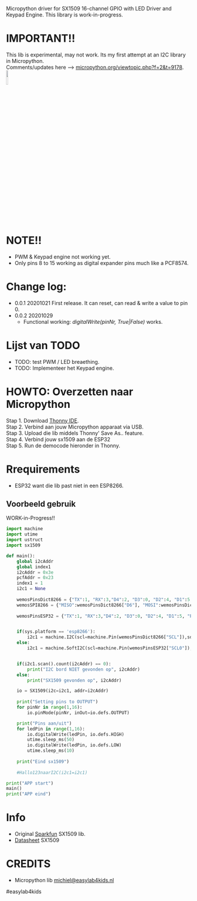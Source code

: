 Micropython driver for SX1509 16-channel GPIO with LED Driver and Keypad Engine. This library is work-in-progress.

# IMPORTANT!!
This lib is experimental, may not work. Its my first attempt at an I2C library in Micropython.<br>
Comments/updates here --> <a href="https://forum.micropython.org/viewtopic.php?f=2&t=9178" target="_blank">micropython.org/viewtopic.php?f=2&t=9178</a>.
<br>
<img src="https://cdn.sparkfun.com/r/500-500/assets/parts/1/0/9/5/6/13601-01.jpg" width="10%" hieght="10%">
<br><br>
# NOTE!!
 * PWM & Keypad engine not working yet.
 * Only pins 8 to 15 working as digital expander pins much like a PCF8574.

# Change log:
- 0.0.1 20201021 First release. It can reset, can read & write a value to pin 0.
- 0.0.2 20201029
  * Functional working: <i>digitalWrite(pinNr, True|False)</i> works.

# Lijst van TODO
  * TODO: test PWM / LED breaething.
  * TODO: Implementeer het Keypad engine.

# HOWTO: Overzetten naar Micropython
 Stap 1. Download <a href="http://thonny.org">Thonny IDE</a>. <br>
 Stap 2. Verbind aan jouw Micropython apparaat via USB.<br>
 Stap 3. Upload die lib middels Thonny' Save As.. feature.<br>
 Stap 4. Verbind jouw sx1509 aan de ESP32<br>
 Stap 5. Run de democode hieronder in Thonny.<br>

# Rrequirements
 - ESP32 want die lib past niet in een ESP8266.

## Voorbeeld gebruik
WORK-in-Progress!!

```python
import machine
import utime
import ustruct
import sx1509

def main():
    global i2cAddr
    global index1
    i2cAddr = 0x3e
    pcfAddr = 0x23
    index1 = 1
    i2c1 = None
    
    wemosPinsDict8266 = {"TX":1, "RX":3,"D4":2, "D3":0, "D2":4, "D1":5, "RX":3, "TX":1, "D8":15, "D7":13, "D6":12, "D5":14, "D0":16, "SCL":5, "SDA":4}
    wemosSPI8266 = {"MISO":wemosPinsDict8266["D6"], "MOSI":wemosPinsDict8266["D7"], "SCK":wemosPinsDict8266["D5"], "CSN":wemosPinsDict8266["D4"], "CE":wemosPinsDict8266["D3"]}
    
    wemosPinsESP32 = {"TX":1, "RX":3,"D4":2, "D3":0, "D2":4, "D1":5, "RX":3, "TX":1, "D8":15, "D7":13, "D6":12, "D5":14, "D0":16, "SCL0":21, "SDA0":22}


    if(sys.platform == 'esp8266'):
        i2c1 = machine.I2C(scl=machine.Pin(wemosPinsDict8266["SCL"]),sda=machine.Pin(wemosPinsDict8266["SDA"]),freq=100000)
    else:
        i2c1 = machine.SoftI2C(scl=machine.Pin(wemosPinsESP32["SCL0"]),sda=machine.Pin(wemosPinsESP32["SDA0"]),freq=100000)


    if(i2c1.scan().count(i2cAddr) == 0):
        print("I2C bord NIET gevonden op", i2cAddr)
    else:
        print("SX1509 gevonden op", i2cAddr)

    io = SX1509(i2c=i2c1, addr=i2cAddr)
    
    print("Setting pins to OUTPUT")
    for pinNr in range(1,16):
        io.pinMode(pinNr, inOut=io.defs.OUTPUT)

    print("Pins aan/uit")
    for ledPin in range(1,16):
        io.digitalWrite(ledPin, io.defs.HIGH)
        utime.sleep_ms(50)
        io.digitalWrite(ledPin, io.defs.LOW)
        utime.sleep_ms(10)
    
    print("Eind sx1509")
    
    #Hallo123naarI2C(i2c1=i2c1)

print("APP start")
main()
print("APP eind")

```

# Info
- Original <a href="https://learn.sparkfun.com/tutorials/sx1509-io-expander-breakout-hookup-guide">Sparkfun</a> SX1509 lib.
- <a href="https://datasheet.octopart.com/SX1509BIULTRT-Semtech-datasheet-12516845.pdf">Datasheet</a> SX1509


# CREDITS
- Micropython lib michiel@easylab4kids.nl

#easylab4kids
